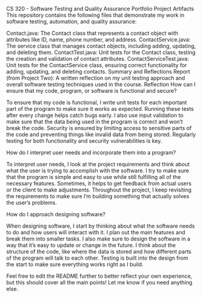 CS 320 - Software Testing and Quality Assurance Portfolio
Project Artifacts
This repository contains the following files that demonstrate my work in software testing, automation, and quality assurance:

Contact.java: The Contact class that represents a contact object with attributes like ID, name, phone number, and address.
ContactService.java: The service class that manages contact objects, including adding, updating, and deleting them.
ContactTest.java: Unit tests for the Contact class, testing the creation and validation of contact attributes.
ContactServiceTest.java: Unit tests for the ContactService class, ensuring correct functionality for adding, updating, and deleting contacts.
Summary and Reflections Report (from Project Two): A written reflection on my unit testing approach and overall software testing techniques used in the course.
Reflection
How can I ensure that my code, program, or software is functional and secure?

To ensure that my code is functional, I write unit tests for each important part of the program to make sure it works as expected. Running these tests after every change helps catch bugs early. I also use input validation to make sure that the data being used in the program is correct and won’t break the code. Security is ensured by limiting access to sensitive parts of the code and preventing things like invalid data from being stored. Regularly testing for both functionality and security vulnerabilities is key.

How do I interpret user needs and incorporate them into a program?

To interpret user needs, I look at the project requirements and think about what the user is trying to accomplish with the software. I try to make sure that the program is simple and easy to use while still fulfilling all of the necessary features. Sometimes, it helps to get feedback from actual users or the client to make adjustments. Throughout the project, I keep revisiting the requirements to make sure I’m building something that actually solves the user’s problems.

How do I approach designing software?

When designing software, I start by thinking about what the software needs to do and how users will interact with it. I plan out the main features and break them into smaller tasks. I also make sure to design the software in a way that it’s easy to update or change in the future. I think about the structure of the code, like where the data is stored and how different parts of the program will talk to each other. Testing is built into the design from the start to make sure everything works right as I build.

Feel free to edit the README further to better reflect your own experience, but this should cover all the main points! Let me know if you need anything else.
